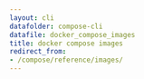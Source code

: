 ```yaml
---
layout: cli
datafolder: compose-cli
datafile: docker_compose_images
title: docker compose images
redirect_from:
- /compose/reference/images/
---
```

<!--
Sorry, but the contents of this page are automatically generated from
Docker's source code. If you want to suggest a change to the text that appears
here, you'll need to find the string by searching this repo:
https://github.com/docker/compose
-->
